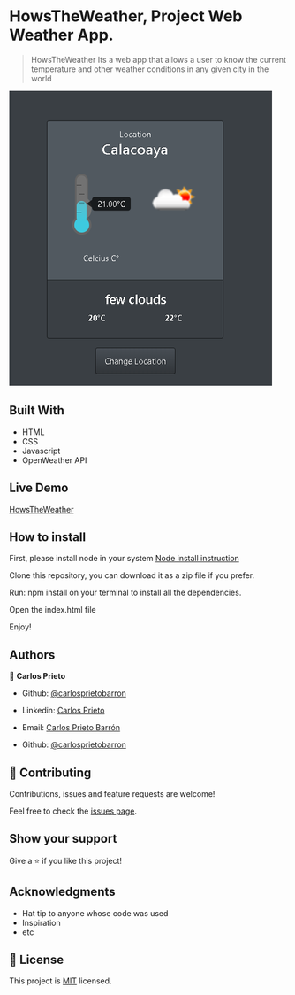 # HowsTheWeather, Project Web Weather App.

> HowsTheWeather Its a web app that allows a user to know the current temperature and other weather conditions in any given city in the world

![screenshot](./screenshot.png)

## Built With

- HTML
- CSS
- Javascript
- OpenWeather API

## Live Demo

[HowsTheWeather](https://rawcdn.githack.com/carlosprietobarron/howstheweather/e843f8f3f8c737f89108c850373e700f7c386acd/index.html)

## How to install

First, please install node in your system [Node install instruction](https://nodejs.org/en/download/package-manager/)

Clone this repository, you can download it as a zip file if you prefer.

Run:  npm install on your terminal to install all the dependencies.

Open the index.html file

Enjoy!

## Authors

👤 **Carlos Prieto**
- Github: [@carlosprietobarron](https://github.com/carlosprietobarron)
- Linkedin: [Carlos Prieto](https://www.linkedin.com/in/carlosprietobarron/)
- Email: [Carlos Prieto Barrón](carloprietobarron@outlook.com)


- Github: [@carlosprietobarron](https://github.com/carlosprietobarron)

## 🤝 Contributing

Contributions, issues and feature requests are welcome!

Feel free to check the [issues page](issues/).

## Show your support

Give a ⭐️ if you like this project!

## Acknowledgments

- Hat tip to anyone whose code was used
- Inspiration
- etc

## 📝 License

This project is [MIT](lic.url) licensed.

